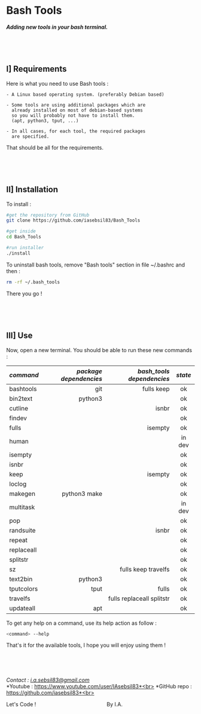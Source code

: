 # **Bash Tools**

***Adding new tools in your bash terminal.***

&nbsp;

&nbsp;



## I] Requirements

Here is what you need to use Bash tools :

    - A Linux based operating system. (preferably Debian based)

    - Some tools are using additional packages which are
      already installed on most of debian-based systems
      so you will probably not have to install them.
      (apt, python3, tput, ...)

    - In all cases, for each tool, the required packages
      are specified.

That should be all for the requirements.

&nbsp;

&nbsp;



## II] Installation

To install :
```bash
#get the repository from GitHub
git clone https://github.com/iasebsil83/Bash_Tools

#get inside
cd Bash_Tools

#run installer
./install
```

To uninstall bash tools, remove "Bash tools" section in file ~/.bashrc and then :
```bash
rm -rf ~/.bash_tools
```

There you go !

&nbsp;

&nbsp;



## III] Use

Now, open a new terminal.
You should be able to run these new commands :

|  *command*  |*package dependencies*|        *bash_tools dependencies*      | *state* |
|:------------|---------------------:|--------------------------------------:|:-------:|
| bashtools   |                  git |                            fulls keep |    ok   |
| bin2text    |              python3 |                                       |    ok   |
| cutline     |                      |                                 isnbr |    ok   |
| findev      |                      |                                       |    ok   |
| fulls       |                      |                               isempty |    ok   |
| human       |                      |                                       |  in dev |
| isempty     |                      |                                       |    ok   |
| isnbr       |                      |                                       |    ok   |
| keep        |                      |                               isempty |    ok   |
| loclog      |                      |                                       |    ok   |
| makegen     |         python3 make |                                       |    ok   |
| multitask   |                      |                                       |  in dev |
| pop         |                      |                                       |    ok   |
| randsuite   |                      |                                 isnbr |    ok   |
| repeat      |                      |                                       |    ok   |
| replaceall  |                      |                                       |    ok   |
| splitstr    |                      |                                       |    ok   |
| sz          |                      |                   fulls keep travelfs |    ok   |
| text2bin    |              python3 |                                       |    ok   |
| tputcolors  |                 tput |                                 fulls |    ok   |
| travelfs    |                      |             fulls replaceall splitstr |    ok   |
| updateall   |                  apt |                                       |    ok   |

To get any help on a command, use its help action as follow :
```bash
<command> --help
```

That's it for the available tools, I hope you will enjoy using them !

&nbsp;

&nbsp;



*Contact     : i.a.sebsil83@gmail.com*<br>
*Youtube     : https://www.youtube.com/user/IAsebsil83*<br>
*GitHub repo : https://github.com/iasebsil83*<br>

Let's Code ! &nbsp;&nbsp;&nbsp;&nbsp;&nbsp;&nbsp;&nbsp;
&nbsp;&nbsp;&nbsp;&nbsp;&nbsp;&nbsp;&nbsp;&nbsp;&nbsp;
&nbsp;&nbsp;&nbsp;&nbsp;&nbsp;&nbsp;&nbsp;&nbsp;&nbsp;
&nbsp;&nbsp;&nbsp;&nbsp;&nbsp;&nbsp;&nbsp;&nbsp;&nbsp;
&nbsp;&nbsp;&nbsp;&nbsp;&nbsp;&nbsp;&nbsp;&nbsp;&nbsp;By I.A.
